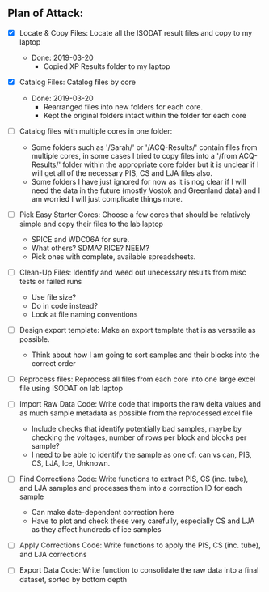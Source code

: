 Plan of Attack:
---------------

- [x] Locate & Copy Files: Locate all the ISODAT result files and copy to my laptop
    - Done: 2019-03-20
        - Copied XP Results folder to my laptop
    
- [x] Catalog Files: Catalog files by core
    - Done: 2019-03-20
        - Rearranged files into new folders for each core.
        - Kept the original folders intact within the folder for each core
        
- [ ] Catalog files with multiple cores in one folder:
    - Some folders such as '/Sarah/' or '/ACQ-Results/' contain files from multiple cores, in some cases I tried to copy files into a '/from ACQ-Results/' folder within the appropriate core folder but it is unclear if I will get all of the necessary PIS, CS and LJA files also.
    - Some folders I have just ignored for now as it is nog clear if I will need the data in the future (mostly Vostok and Greenland data) and I am worried I will just complicate things more.

- [ ] Pick Easy Starter Cores: Choose a few cores that should be relatively simple and copy their files to the lab laptop
    - SPICE and WDC06A for sure.
    - What others? SDMA? RICE? NEEM?
    - Pick ones with complete, available spreadsheets.

- [ ] Clean-Up Files: Identify and weed out unecessary results from misc tests or failed runs
    - Use file size?
    - Do in code instead?
    - Look at file naming conventions
    
- [ ] Design export template: Make an export template that is as versatile as possible.
    - Think about how I am going to sort samples and their blocks into the correct order
    
- [ ] Reprocess files: Reprocess all files from each core into one large excel file using ISODAT on lab laptop
        
- [ ] Import Raw Data Code: Write code that imports the raw delta values and as much sample metadata as possible from the reprocessed excel file
    - Include checks that identify potentially bad samples, maybe by checking the voltages, number of rows per block and blocks per sample?
    - I need to be able to identify the sample as one of: can vs can, PIS, CS, LJA, Ice, Unknown.
    
- [ ] Find Corrections Code: Write functions to extract PIS, CS (inc. tube), and LJA samples and processes them into a correction ID for each sample
    - Can make date-dependent correction here
    - Have to plot and check these very carefully, especially CS and LJA as they affect hundreds of ice samples
    
- [ ] Apply Corrections Code: Write functions to apply the PIS, CS (inc. tube), and LJA corrections

- [ ] Export Data Code: Write function to consolidate the raw data into a final dataset, sorted by bottom depth
